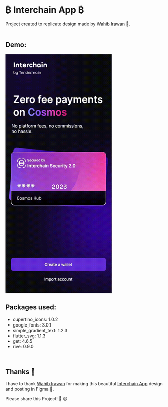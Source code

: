 # ₿ Interchain App ₿

Project created to replicate design made by [Wahib Irawan](https://www.figma.com/@irawan) 🤖.
<br/><br/>

## Demo:

<img src="https://raw.githubusercontent.com/Mosarto/interchain/master/demo/demo.gif" width="340" height="760" title="Screen Shoot">

<br/>

## Packages used:

- cupertino_icons: 1.0.2
- google_fonts: 3.0.1
- simple_gradient_text: 1.2.3
- flutter_svg: 1.1.3
- get: 4.6.5
- rive: 0.9.0

<br/>

## Thanks 👏

I have to thank [Wahib Irawan](https://www.figma.com/@irawan) for making this beautiful [Interchain App](https://www.https://www.figma.com/community/file/1136688818805791544) design and posting in Figma 🌈.

Please share this Project! 🤝 😄
